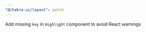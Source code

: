 ```yaml
---
"@chakra-ui/layout": patch
---
```


Add missing `key` in `Highlight` component to avoid React warnings
